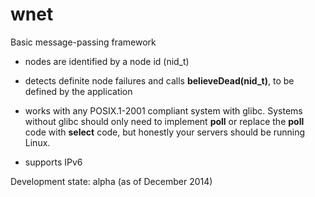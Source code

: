 wnet
========

Basic message-passing framework

- nodes are identified by a node id (nid\_t)

- detects definite node failures and calls **believeDead(nid\_t)**, to be defined
by the application

- works with any POSIX.1-2001 compliant system with glibc. Systems without
glibc should only need to implement **poll** or replace the **poll** code with
**select** code, but honestly your servers should be running Linux.

- supports IPv6

Development state: alpha (as of December 2014)
